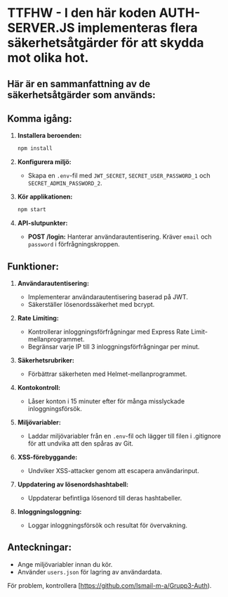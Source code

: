 # TTFHW - I den här koden AUTH-SERVER.JS implementeras flera säkerhetsåtgärder för att skydda mot olika hot. 
## Här är en sammanfattning av de säkerhetsåtgärder som används:

## Komma igång:

1. **Installera beroenden:**
   ```bash
   npm install
   ```

2. **Konfigurera miljö:**
   - Skapa en `.env`-fil med `JWT_SECRET`, `SECRET_USER_PASSWORD_1` och `SECRET_ADMIN_PASSWORD_2`.

3. **Kör applikationen:**
   ```bash
   npm start
   ```

4. **API-slutpunkter:**
   - **POST /login:** Hanterar användarautentisering. Kräver `email` och `password` i förfrågningskroppen.

## Funktioner:

1. **Användarautentisering:**
   - Implementerar användarautentisering baserad på JWT.
   - Säkerställer lösenordssäkerhet med bcrypt.

2. **Rate Limiting:**
   - Kontrollerar inloggningsförfrågningar med Express Rate Limit-mellanprogrammet.
   - Begränsar varje IP till 3 inloggningsförfrågningar per minut.

3. **Säkerhetsrubriker:**
   - Förbättrar säkerheten med Helmet-mellanprogrammet.

4. **Kontokontroll:**
   - Låser konton i 15 minuter efter för många misslyckade inloggningsförsök.

5. **Miljövariabler:**
   - Laddar miljövariabler från en `.env`-fil och lägger till filen i .gitignore för att undvika att den spåras av Git.

6. **XSS-förebyggande:**
   - Undviker XSS-attacker genom att escapera användarinput.

7. **Uppdatering av lösenordshashtabell:**
   - Uppdaterar befintliga lösenord till deras hashtabeller.

8. **Inloggningsloggning:**
   - Loggar inloggningsförsök och resultat för övervakning.



## Anteckningar:
- Ange miljövariabler innan du kör.
- Använder `users.json` för lagring av användardata.

För problem, kontrollera [https://github.com/Ismail-m-a/Grupp3-Auth).
